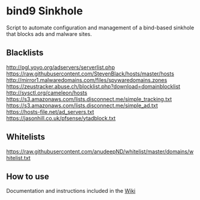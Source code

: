 # bind9 Sinkhole
Script to automate configuration and management of a bind-based sinkhole that blocks ads and malware sites.

## Blacklists
http://pgl.yoyo.org/adservers/serverlist.php  
https://raw.githubusercontent.com/StevenBlack/hosts/master/hosts  
http://mirror1.malwaredomains.com/files/spywaredomains.zones  
https://zeustracker.abuse.ch/blocklist.php?download=domainblocklist  
http://sysctl.org/cameleon/hosts  
https://s3.amazonaws.com/lists.disconnect.me/simple_tracking.txt  
https://s3.amazonaws.com/lists.disconnect.me/simple_ad.txt  
https://hosts-file.net/ad_servers.txt  
https://jasonhill.co.uk/pfsense/ytadblock.txt

## Whitelists
https://raw.githubusercontent.com/anudeepND/whitelist/master/domains/whitelist.txt  

## How to use
Documentation and instructions included in the [Wiki](https://github.com/albertodall/bind-sinkhole/wiki)
